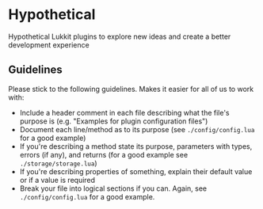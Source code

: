 # Hypothetical
Hypothetical Lukkit plugins to explore new ideas and create a better development experience 

## Guidelines
Please stick to the following guidelines. Makes it easier for all of us to work with:
 - Include a header comment in each file describing what the file's purpose is (e.g. "Examples for plugin configuration files")
 - Document each line/method as to its purpose (see ``./config/config.lua`` for a good example)
 - If you're describing a method state its purpose, parameters with types, errors (if any), and returns (for a good example see ``./storage/storage.lua``)
 - If you're describing properties of something, explain their default value or if a value is required
 - Break your file into logical sections if you can. Again, see ``./config/config.lua`` for a good example.

